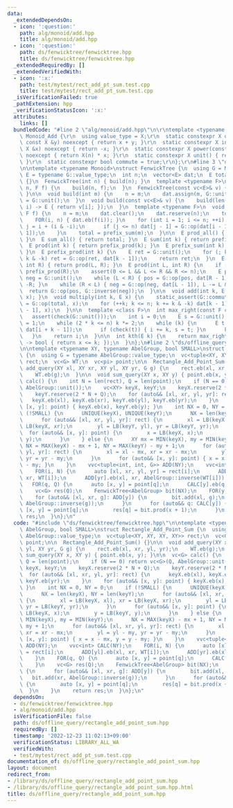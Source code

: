 ```yaml
---
data:
  _extendedDependsOn:
  - icon: ':question:'
    path: alg/monoid/add.hpp
    title: alg/monoid/add.hpp
  - icon: ':question:'
    path: ds/fenwicktree/fenwicktree.hpp
    title: ds/fenwicktree/fenwicktree.hpp
  _extendedRequiredBy: []
  _extendedVerifiedWith:
  - icon: ':x:'
    path: test/mytest/rect_add_pt_sum.test.cpp
    title: test/mytest/rect_add_pt_sum.test.cpp
  _isVerificationFailed: true
  _pathExtension: hpp
  _verificationStatusIcon: ':x:'
  attributes:
    links: []
  bundledCode: "#line 2 \"alg/monoid/add.hpp\"\n\r\ntemplate <typename X>\r\nstruct\
    \ Monoid_Add {\r\n  using value_type = X;\r\n  static constexpr X op(const X &x,\
    \ const X &y) noexcept { return x + y; }\r\n  static constexpr X inverse(const\
    \ X &x) noexcept { return -x; }\r\n  static constexpr X power(const X &x, ll n)\
    \ noexcept { return X(n) * x; }\r\n  static constexpr X unit() { return X(0);\
    \ }\r\n  static constexpr bool commute = true;\r\n};\r\n#line 3 \"ds/fenwicktree/fenwicktree.hpp\"\
    \n\ntemplate <typename Monoid>\nstruct FenwickTree {\n  using G = Monoid;\n  using\
    \ E = typename G::value_type;\n  int n;\n  vector<E> dat;\n  E total;\n\n  FenwickTree()\
    \ {}\n  FenwickTree(int n) { build(n); }\n  template <typename F>\n  FenwickTree(int\
    \ n, F f) {\n    build(n, f);\n  }\n  FenwickTree(const vc<E>& v) { build(v);\
    \ }\n\n  void build(int m) {\n    n = m;\n    dat.assign(m, G::unit());\n    total\
    \ = G::unit();\n  }\n  void build(const vc<E>& v) {\n    build(len(v), [&](int\
    \ i) -> E { return v[i]; });\n  }\n  template <typename F>\n  void build(int m,\
    \ F f) {\n    n = m;\n    dat.clear();\n    dat.reserve(n);\n    total = G::unit();\n\
    \    FOR(i, n) { dat.eb(f(i)); }\n    for (int i = 1; i <= n; ++i) {\n      int\
    \ j = i + (i & -i);\n      if (j <= n) dat[j - 1] = G::op(dat[i - 1], dat[j -\
    \ 1]);\n    }\n    total = prefix_sum(m);\n  }\n\n  E prod_all() { return total;\
    \ }\n  E sum_all() { return total; }\n  E sum(int k) { return prefix_sum(k); }\n\
    \  E prod(int k) { return prefix_prod(k); }\n  E prefix_sum(int k) { return prefix_prod(k);\
    \ }\n  E prefix_prod(int k) {\n    E ret = G::unit();\n    for (; k > 0; k -=\
    \ k & -k) ret = G::op(ret, dat[k - 1]);\n    return ret;\n  }\n  E sum(int L,\
    \ int R) { return prod(L, R); }\n  E prod(int L, int R) {\n    if (L == 0) return\
    \ prefix_prod(R);\n    assert(0 <= L && L <= R && R <= n);\n    E pos = G::unit(),\
    \ neg = G::unit();\n    while (L < R) { pos = G::op(pos, dat[R - 1]), R -= R &\
    \ -R; }\n    while (R < L) { neg = G::op(neg, dat[L - 1]), L -= L & -L; }\n  \
    \  return G::op(pos, G::inverse(neg));\n  }\n\n  void add(int k, E x) { multiply(k,\
    \ x); }\n  void multiply(int k, E x) {\n    static_assert(G::commute);\n    total\
    \ = G::op(total, x);\n    for (++k; k <= n; k += k & -k) dat[k - 1] = G::op(dat[k\
    \ - 1], x);\n  }\n\n  template <class F>\n  int max_right(const F check) {\n \
    \   assert(check(G::unit()));\n    int i = 0;\n    E s = G::unit();\n    int k\
    \ = 1;\n    while (2 * k <= n) k *= 2;\n    while (k) {\n      E t = G::op(s,\
    \ dat[i + k - 1]);\n      if (check(t)) { i += k, s = t; }\n      k >>= 1;\n \
    \   }\n    return i;\n  }\n\n  int kth(E k) {\n    return max_right([&k](E x)\
    \ -> bool { return x <= k; });\n  }\n};\n#line 2 \"ds/offline_query/rectangle_add_point_sum.hpp\"\
    \n\ntemplate <typename XY, typename AbelGroup, bool SMALL>\nstruct Rectangle_Add_Point_Sum\
    \ {\n  using G = typename AbelGroup::value_type;\n  vc<tuple<XY, XY, XY, XY>>\
    \ rect;\n  vc<G> WT;\n  vc<pi> point;\n\n  Rectangle_Add_Point_Sum() {}\n\n  void\
    \ add_query(XY xl, XY xr, XY yl, XY yr, G g) {\n    rect.eb(xl, xr, yl, yr);\n\
    \    WT.eb(g);\n  }\n\n  void sum_query(XY x, XY y) { point.eb(x, y); }\n\n  vc<G>\
    \ calc() {\n    int N = len(rect), Q = len(point);\n    if (N == 0) return vc<G>(Q,\
    \ AbelGroup::unit());\n    vc<XY> keyX, keyY;\n    keyX.reserve(2 * N + Q);\n\
    \    keyY.reserve(2 * N + Q);\n    for (auto&& [xl, xr, yl, yr]: rect) {\n   \
    \   keyX.eb(xl), keyX.eb(xr), keyY.eb(yl), keyY.eb(yr);\n    }\n    for (auto&&\
    \ [x, y]: point) { keyX.eb(x), keyY.eb(y); }\n    int NX = 0, NY = 0;\n    if\
    \ (!SMALL) {\n      UNIQUE(keyX), UNIQUE(keyY);\n      NX = len(keyX), NY = len(keyY);\n\
    \      for (auto&& [xl, xr, yl, yr]: rect) {\n        xl = LB(keyX, xl), xr =\
    \ LB(keyX, xr);\n        yl = LB(keyY, yl), yr = LB(keyY, yr);\n      }\n    \
    \  for (auto&& [x, y]: point) {\n        x = LB(keyX, x);\n        y = LB(keyY,\
    \ y);\n      }\n    } else {\n      XY mx = MIN(keyX), my = MIN(keyY);\n     \
    \ NX = MAX(keyX) - mx + 1, NY = MAX(keyY) - my + 1;\n      for (auto&& [xl, xr,\
    \ yl, yr]: rect) {\n        xl = xl - mx, xr = xr - mx;\n        yl = yl - my,\
    \ yr = yr - my;\n      }\n      for (auto&& [x, y]: point) { x = x - mx, y = y\
    \ - my; }\n    }\n    vvc<tuple<int, int, G>> ADD(NY);\n    vvc<int> CALC(NY);\n\
    \    FOR(i, N) {\n      auto [xl, xr, yl, yr] = rect[i];\n      ADD[yl].eb(xl,\
    \ xr, WT[i]);\n      ADD[yr].eb(xl, xr, AbelGroup::inverse(WT[i]));\n    }\n \
    \   FOR(q, Q) {\n      auto [x, y] = point[q];\n      CALC[y].eb(q);\n    }\n\
    \    vc<G> res(Q);\n    FenwickTree<AbelGroup> bit(NX);\n    FOR(y, NY) {\n  \
    \    for (auto&& [xl, xr, g]: ADD[y]) {\n        bit.add(xl, g);\n        bit.add(xr,\
    \ AbelGroup::inverse(g));\n      }\n      for (auto&& q: CALC[y]) {\n        auto\
    \ [x, y] = point[q];\n        res[q] = bit.prod(x + 1);\n      }\n    }\n    return\
    \ res;\n  }\n};\n"
  code: "#include \"ds/fenwicktree/fenwicktree.hpp\"\n\ntemplate <typename XY, typename\
    \ AbelGroup, bool SMALL>\nstruct Rectangle_Add_Point_Sum {\n  using G = typename\
    \ AbelGroup::value_type;\n  vc<tuple<XY, XY, XY, XY>> rect;\n  vc<G> WT;\n  vc<pi>\
    \ point;\n\n  Rectangle_Add_Point_Sum() {}\n\n  void add_query(XY xl, XY xr, XY\
    \ yl, XY yr, G g) {\n    rect.eb(xl, xr, yl, yr);\n    WT.eb(g);\n  }\n\n  void\
    \ sum_query(XY x, XY y) { point.eb(x, y); }\n\n  vc<G> calc() {\n    int N = len(rect),\
    \ Q = len(point);\n    if (N == 0) return vc<G>(Q, AbelGroup::unit());\n    vc<XY>\
    \ keyX, keyY;\n    keyX.reserve(2 * N + Q);\n    keyY.reserve(2 * N + Q);\n  \
    \  for (auto&& [xl, xr, yl, yr]: rect) {\n      keyX.eb(xl), keyX.eb(xr), keyY.eb(yl),\
    \ keyY.eb(yr);\n    }\n    for (auto&& [x, y]: point) { keyX.eb(x), keyY.eb(y);\
    \ }\n    int NX = 0, NY = 0;\n    if (!SMALL) {\n      UNIQUE(keyX), UNIQUE(keyY);\n\
    \      NX = len(keyX), NY = len(keyY);\n      for (auto&& [xl, xr, yl, yr]: rect)\
    \ {\n        xl = LB(keyX, xl), xr = LB(keyX, xr);\n        yl = LB(keyY, yl),\
    \ yr = LB(keyY, yr);\n      }\n      for (auto&& [x, y]: point) {\n        x =\
    \ LB(keyX, x);\n        y = LB(keyY, y);\n      }\n    } else {\n      XY mx =\
    \ MIN(keyX), my = MIN(keyY);\n      NX = MAX(keyX) - mx + 1, NY = MAX(keyY) -\
    \ my + 1;\n      for (auto&& [xl, xr, yl, yr]: rect) {\n        xl = xl - mx,\
    \ xr = xr - mx;\n        yl = yl - my, yr = yr - my;\n      }\n      for (auto&&\
    \ [x, y]: point) { x = x - mx, y = y - my; }\n    }\n    vvc<tuple<int, int, G>>\
    \ ADD(NY);\n    vvc<int> CALC(NY);\n    FOR(i, N) {\n      auto [xl, xr, yl, yr]\
    \ = rect[i];\n      ADD[yl].eb(xl, xr, WT[i]);\n      ADD[yr].eb(xl, xr, AbelGroup::inverse(WT[i]));\n\
    \    }\n    FOR(q, Q) {\n      auto [x, y] = point[q];\n      CALC[y].eb(q);\n\
    \    }\n    vc<G> res(Q);\n    FenwickTree<AbelGroup> bit(NX);\n    FOR(y, NY)\
    \ {\n      for (auto&& [xl, xr, g]: ADD[y]) {\n        bit.add(xl, g);\n     \
    \   bit.add(xr, AbelGroup::inverse(g));\n      }\n      for (auto&& q: CALC[y])\
    \ {\n        auto [x, y] = point[q];\n        res[q] = bit.prod(x + 1);\n    \
    \  }\n    }\n    return res;\n  }\n};\n"
  dependsOn:
  - ds/fenwicktree/fenwicktree.hpp
  - alg/monoid/add.hpp
  isVerificationFile: false
  path: ds/offline_query/rectangle_add_point_sum.hpp
  requiredBy: []
  timestamp: '2022-12-23 11:02:13+09:00'
  verificationStatus: LIBRARY_ALL_WA
  verifiedWith:
  - test/mytest/rect_add_pt_sum.test.cpp
documentation_of: ds/offline_query/rectangle_add_point_sum.hpp
layout: document
redirect_from:
- /library/ds/offline_query/rectangle_add_point_sum.hpp
- /library/ds/offline_query/rectangle_add_point_sum.hpp.html
title: ds/offline_query/rectangle_add_point_sum.hpp
---
```

